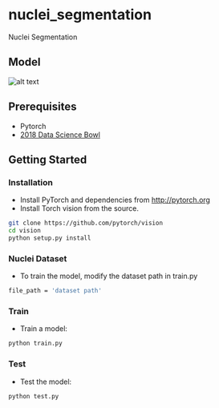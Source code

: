 # nuclei_segmentation
Nuclei Segmentation

## Model
![alt text](https://github.com/ternaus/robot-surgery-segmentation/blob/master/images/TernausNet.png)

## Prerequisites
- Pytorch
- [2018 Data Science Bowl](https://www.kaggle.com/c/data-science-bowl-2018/data)

## Getting Started
### Installation
- Install PyTorch and dependencies from http://pytorch.org
- Install Torch vision from the source.
```bash
git clone https://github.com/pytorch/vision
cd vision
python setup.py install
```

### Nuclei Dataset
- To train the model, modify the dataset path in train.py 
```bash
file_path = 'dataset path'
```

### Train
- Train a model:
```bash
python train.py 
```

### Test
- Test the model:
```bash
python test.py
```
